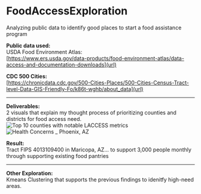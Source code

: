 # FoodAccessExploration
Analyzing public data to identify good places to start a food assistance program

**Public data used:**  <br/>
USDA Food Environment Atlas:  <br/>
[https://www.ers.usda.gov/data-products/food-environment-atlas/data-access-and-documentation-downloads](url)

**CDC 500 Cities:** <br/>
[https://chronicdata.cdc.gov/500-Cities-Places/500-Cities-Census-Tract-level-Data-GIS-Friendly-Fo/k86t-wghb/about_data](url)
______________________________________________________________________________
**Deliverables:**  <br/>
2 visuals that explain my thought process of prioritizing counties and districts for food access need.
![Top 10 counties with notable LACCESS metrics](https://github.com/user-attachments/assets/3d17dddc-c75b-497f-ae8b-4a76f004992f)
<br>
![Health Concerns _ Phoenix, AZ](https://github.com/user-attachments/assets/950dae47-21a6-4308-b861-b49d0f6c645c)

**Result:** <br/>
Tract FIPS 4013109400 in Maricopa, AZ... to support 3,000 people monthly through supporting existing food pantries
______________________________________________________________________________
**Other Exploration:**  <br/>
Kmeans Clustering that supports the previous findings to idenitfy high-need areas.
